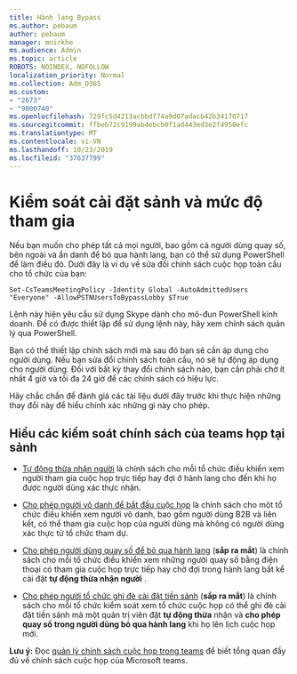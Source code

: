 ```yaml
---
title: Hành lang Bypass
ms.author: pebaum
author: pebaum
manager: mnirkhe
ms.audience: Admin
ms.topic: article
ROBOTS: NOINDEX, NOFOLLOW
localization_priority: Normal
ms.collection: Adm_O365
ms.custom:
- "2673"
- "9000740"
ms.openlocfilehash: 729fc5d4213acbbdf74a9d07adacb42b34170717
ms.sourcegitcommit: ffbeb72c9199ab4ebcb0f1ad443ed3e2f4950efc
ms.translationtype: MT
ms.contentlocale: vi-VN
ms.lasthandoff: 10/23/2019
ms.locfileid: "37637799"
---
```

# <a name="control-lobby-settings-and-level-of-participation"></a>Kiểm soát cài đặt sảnh và mức độ tham gia

Nếu bạn muốn cho phép tất cả mọi người, bao gồm cả người dùng quay số, bên ngoài và ẩn danh để bỏ qua hành lang, bạn có thể sử dụng PowerShell để làm điều đó. Dưới đây là ví dụ về sửa đổi chính sách cuộc họp toàn cầu cho tổ chức của bạn:

`Set-CsTeamsMeetingPolicy -Identity Global -AutoAdmittedUsers "Everyone" -AllowPSTNUsersToBypassLobby $True`

Lệnh này hiện yêu cầu sử dụng Skype dành cho mô-đun PowerShell kinh doanh. Để có được thiết lập để sử dụng lệnh này, hãy xem chính sách quản lý qua PowerShell.

Bạn có thể thiết lập chính sách mới mà sau đó bạn sẽ cần áp dụng cho người dùng. Nếu bạn sửa đổi chính sách toàn cầu, nó sẽ tự động áp dụng cho người dùng. Đối với bất kỳ thay đổi chính sách nào, bạn cần phải chờ ít nhất 4 giờ và tối đa 24 giờ để các chính sách có hiệu lực.

Hãy chắc chắn để đánh giá các tài liệu dưới đây trước khi thực hiện những thay đổi này để hiểu chính xác những gì này cho phép.

## <a name="understanding-teams-meeting-lobby-policy-controls"></a>Hiểu các kiểm soát chính sách của teams họp tại sảnh

- [Tự động thừa nhận người](https://docs.microsoft.com/microsoftteams/meeting-policies-in-teams#automatically-admit-people) là chính sách cho mỗi tổ chức điều khiển xem người tham gia cuộc họp trực tiếp hay đợi ở hành lang cho đến khi họ được người dùng xác thực nhận.

- [Cho phép người vô danh để bắt đầu cuộc họp](https://docs.microsoft.com/microsoftteams/meeting-policies-in-teams#allow-anonymous-people-to-start-a-meeting) là chính sách cho một tổ chức điều khiển xem người vô danh, bao gồm người dùng B2B và liên kết, có thể tham gia cuộc họp của người dùng mà không có người dùng xác thực từ tổ chức tham dự.

- [Cho phép người dùng quay số để bỏ qua hành lang](https://docs.microsoft.com/en-us/microsoftteams/meeting-policies-in-teams#allow-dial-in-users-to-bypass-the-lobby-coming-soon) (**sắp ra mắt**) là chính sách cho mỗi tổ chức điều khiển xem những người quay số bằng điện thoại có tham gia cuộc họp trực tiếp hay chờ đợi trong hành lang bất kể cài đặt **tự động thừa nhận người** .

- [Cho phép người tổ chức ghi đè cài đặt tiền sảnh](https://docs.microsoft.com/microsoftteams/meeting-policies-in-teams#allow-organizers-to-override-lobby-settings-coming-soon) (**sắp ra mắt**) là chính sách cho mỗi tổ chức kiểm soát xem tổ chức cuộc họp có thể ghi đè cài đặt tiền sảnh mà một quản trị viên đặt **tự động thừa** nhận và **cho phép quay số trong người dùng bỏ qua hành lang** khi họ lên lịch cuộc họp mới.

**Lưu ý:** Đọc [quản lý chính sách cuộc họp trong teams](https://docs.microsoft.com/en-us/microsoftteams/meeting-policies-in-teams) để biết tổng quan đầy đủ về chính sách cuộc họp của Microsoft teams.
